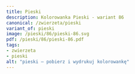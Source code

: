 ```yaml
---
title: Pieski
description: Kolorowanka Pieski - wariant 86
canonical: /zwierzeta/pieski
variant_of: pieski
image: /pieski/86/pieski-86.svg
pdf: /pieski/86/pieski-86.pdf
tags:
- zwierzeta
- pieski
alt: "pieski – pobierz i wydrukuj kolorowankę"
---
```

